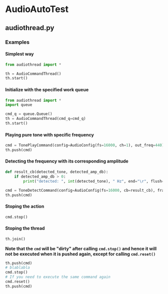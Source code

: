 # AudioAutoTest

## audiothread.py

### Examples
#### Simplest way
```python
from audiothread import *

th = AudioCommandThread()
th.start()
```
#### Initialize with the specified work queue
```python
from audiothread import *
import queue

cmd_q = queue.Queue()
th = AudioCommandThread(cmd_q=cmd_q)
th.start()
```
#### Playing pure tone with specific frequency
```python
cmd = TonePlayCommand(config=AudioConfig(fs=16000, ch=1), out_freq=440)
th.push(cmd)
```
#### Detecting the frequency with its corresponding amplitude
```python
def result_cb(detected_tone, detected_amp_db):
    if detected_amp_db > 0:
        print("detected: ", int(detected_tone), " Hz", end="\r", flush=True)

cmd = ToneDetectCommand(config=AudioConfig(fs=16000, cb=result_cb), framemillis=100, nfft=4096)
th.push(cmd)
```
#### Stoping the action
```python
cmd.stop()
```
#### Stoping the thread
```python
th.join()
```
**Note that the `cmd` will be "dirty" after calling `cmd.stop()` and hence it will not be executed when it is pushed again, except for calling `cmd.reset()`**
```python
th.push(cmd)
# blablabla
cmd.stop()
# If you need to execute the same command again
cmd.reset()
th.push(cmd)
```